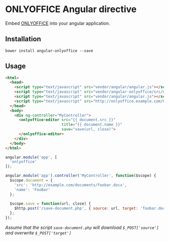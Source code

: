 # ONLYOFFICE Angular directive

Embed [ONLYOFFICE](https://www.onlyoffice.com/) into your angular application.

## Installation

    bower install angular-onlyoffice --save

## Usage

```html
<html>
  <head>
    <script type="text/javascript" src="vendor/angular/angular.js"></script>
    <script type="text/javascript" src="vendor/angular-onlyoffice/src/onlyoffice-editor.js"></script>
    <script type="text/javascript" src="vendor/angular/angular.js"></script>
    <script type="text/javascript" src="http://onlyoffice.example.com/OfficeWeb/apps/api/documents/api.js"></script>
  </head>
  <body>
    <div ng-controller="MyController">
      <onlyoffice-editor src="{{ document.src }}"
                         title="{{ document.name }}"
                         save="save(url, close)">
      </onlyoffice-editor>
    </div>
  </body>
</html>
```

```js
angular.module('app', [
  'onlyoffice'
]);

angular.module('app').controller('MyController', function($scope) {
  $scope.document = {
    'src': 'http://example.com/documents/foobar.docx',
    'name': 'FooBar'
  };
  
  $scope.save = function(url, close) {
    $http.post('/save-document.php', { source: url, target: 'foobar.docx' });
  };
});
```

_Assume that the script `save-document.php` will download `$_POST['source']` and overwrite `$_POST['target']`_

